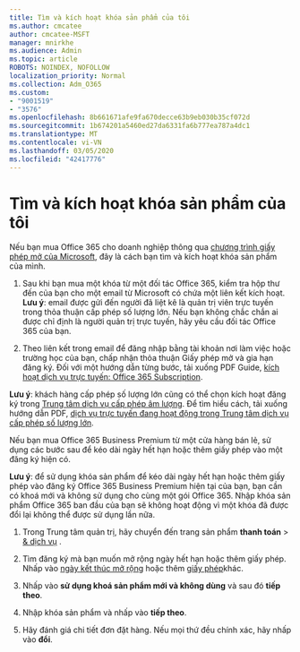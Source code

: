 ```yaml
---
title: Tìm và kích hoạt khóa sản phẩm của tôi
ms.author: cmcatee
author: cmcatee-MSFT
manager: mnirkhe
ms.audience: Admin
ms.topic: article
ROBOTS: NOINDEX, NOFOLLOW
localization_priority: Normal
ms.collection: Adm_O365
ms.custom:
- "9001519"
- "3576"
ms.openlocfilehash: 8b661671afe9fa670decce63b9eb030b35cf072d
ms.sourcegitcommit: 1b674201a5460ed27da6331fa6b777ea787a4dc1
ms.translationtype: MT
ms.contentlocale: vi-VN
ms.lasthandoff: 03/05/2020
ms.locfileid: "42417776"
---
```

# <a name="find-and-activate-my-product-key"></a>Tìm và kích hoạt khóa sản phẩm của tôi

Nếu bạn mua Office 365 cho doanh nghiệp thông qua [chương trình giấy phép mở của Microsoft](https://go.microsoft.com/fwlink/p/?LinkID=613298), đây là cách bạn tìm và kích hoạt khóa sản phẩm của mình.

1. Sau khi bạn mua một khóa từ một đối tác Office 365, kiểm tra hộp thư đến của bạn cho một email từ Microsoft có chứa một liên kết kích hoạt.  **Lưu ý**: email được gửi đến người đã liệt kê là quản trị viên trực tuyến trong thỏa thuận cấp phép số lượng lớn.  Nếu bạn không chắc chắn ai được chỉ định là người quản trị trực tuyến, hãy yêu cầu đối tác Office 365 của bạn.

2. Theo liên kết trong email để đăng nhập bằng tài khoản nơi làm việc hoặc trường học của bạn, chấp nhận thỏa thuận Giấy phép mở và gia hạn đăng ký.  Đối với một hướng dẫn từng bước, tải xuống PDF Guide, [kích hoạt dịch vụ trực tuyến: Office 365 Subscription](https://go.microsoft.com/fwlink/p/?LinkId=618100). 

**Lưu ý**: khách hàng cấp phép số lượng lớn cũng có thể chọn kích hoạt đăng ký trong [Trung tâm dịch vụ cấp phép âm lượng](https://go.microsoft.com/fwlink/p/?LinkID=282016).  Để tìm hiểu cách, tải xuống hướng dẫn PDF, [dịch vụ trực tuyến đang hoạt động trong Trung tâm dịch vụ cấp phép số lượng lớn](https://go.microsoft.com/fwlink/p/?LinkId=618096).

Nếu bạn mua Office 365 Business Premium từ một cửa hàng bán lẻ, sử dụng các bước sau để kéo dài ngày hết hạn hoặc thêm giấy phép vào một đăng ký hiện có.

**Lưu ý**: để sử dụng khóa sản phẩm để kéo dài ngày hết hạn hoặc thêm giấy phép vào đăng ký Office 365 Business Premium hiện tại của bạn, bạn cần có khoá mới và không sử dụng cho cùng một gói Office 365.  Nhập khóa sản phẩm Office 365 ban đầu của bạn sẽ không hoạt động vì một khóa đã được đổi lại không thể được sử dụng lần nữa.

1. Trong Trung tâm quản trị, hãy chuyển đến trang sản phẩm **thanh toán** > [& dịch vụ](https://go.microsoft.com/fwlink/p/?linkid=842054) .

2. Tìm đăng ký mà bạn muốn mở rộng ngày hết hạn hoặc thêm giấy phép.  Nhấp vào [ngày kết thúc mở rộng](https://go.microsoft.com/fwlink/p/?linkid=842054) hoặc thêm [giấy phép](https://go.microsoft.com/fwlink/p/?linkid=842054)khác.

3. Nhấp vào **sử dụng khoá sản phẩm mới và không dùng** và sau đó **tiếp theo**.

4. Nhập khóa sản phẩm và nhấp vào **tiếp theo**.

5. Hãy đánh giá chi tiết đơn đặt hàng.  Nếu mọi thứ đều chính xác, hãy nhấp vào **đổi**.